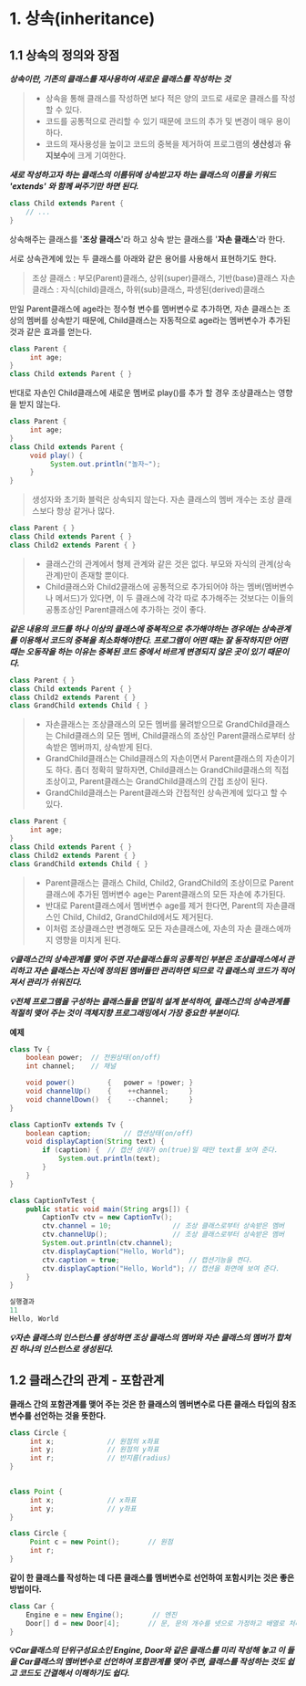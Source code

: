 # 1. 상속(inheritance)

## 1.1 상속의 정의와 장점
_**상속이란, 기존의 클래스를 재사용하여 새로운 클래스를 작성하는 것**_

>- 상속을 통해 클래스를 작성하면 보다 적은 양의 코드로 새로운 클래스를 작성할 수 있다.
>- 코드를 공통적으로 관리할 수 있기 때문에 코드의 추가 및 변경이 매우 용이하다.
>- 코드의 재사용성을 높이고 코드의 중복을 제거하여 프로그램의 **생산성**과 **유지보수**에 크게 기여한다.

_**새로 작성하고자 하는 클래스의 이름뒤에 상속받고자 하는 클래스의 이름을 키워드 'extends' 와 함께 써주기만 하면 된다.**_

```java
class Child extends Parent {
	// ...
}
```
상속해주는 클래스를 '**조상 클래스**'라 하고 상속 받는 클래스를 '**자손 클래스**'라 한다.

서로 상속관계에 있는 두 클래스를 아래와 같은 용어를 사용해서 표현하기도 한다.
>조상 클래스 : 부모(Parent)클래스, 상위(super)클래스, 기반(base)클래스
>자손 클래스 : 자식(child)클래스, 하위(sub)클래스, 파생된(derived)클래스

만일 Parent클래스에 age라는 정수형 변수를 멤버변수로 추가하면, 자손 클래스는 조상의 멤버를 상속받기 때문에, Child클래스는 자동적으로 age라는 멤버변수가 추가된 것과 같은 효과를 얻는다.

```java
class Parent {
     int age;
}
class Child extends Parent { }

```

반대로 자손인 Child클래스에 새로운 멤버로 play()를 추가 할 경우 조상클래스는 영향을 받지 않는다.
```java
class Parent {
     int age;
}
class Child extends Parent {
     void play() {
          System.out.println("놀자~");
     }
}
```

>생성자와 초기화 블럭은 상속되지 않는다.
>자손 클래스의 멤버 개수는 조상 클래스보다 항상 같거나 많다.

```java
class Parent { }
class Child extends Parent { }
class Child2 extends Parent { }
```

>- 클래스간의 관계에서 형제 관계와 같은 것은 없다. 부모와 자식의 관계(상속관계)만이 존재할 뿐이다.
>- Child클래스와 Child2클래스에 공통적으로 추가되어야 하는 멤버(멤버변수나 메서드)가 있다면, 이 두 클래스에 각각 따로 추가해주는 것보다는 이들의 공통조상인 Parent클래스에 추가하는 것이 좋다.

_**같은 내용의 코드를 하나 이상의 클래스에 중복적으로 추가해야하는 경우에는 상속관계를 이용해서 코드의 중복을 최소화해야한다. 프로그램이 어떤 때는 잘 동작하지만 어떤 때는 오동작을 하는 이유는 중복된 코드 중에서 바르게 변경되지 않은 곳이 있기 때문이다.**_

```java
class Parent { }
class Child extends Parent { }
class Child2 extends Parent { }
class GrandChild extends Child { }
```

> - 자손클래스는 조상클래스의 모든 멤버를 물려받으므로 GrandChild클래스는 Child클래스의 모든 멤버, Child클래스의 조상인 Parent클래스로부터 상속받은 멤버까지, 상속받게 된다.
>- GrandChild클래스는 Child클래스의 자손이면서 Parent클래스의 자손이기도 하다. 좀더 정확히 말하자면, Child클래스는 GrandChild클래스의 직접 조상이고, Parent클래스는 GrandChild클래스의 간접 조상이 된다.
>- GrandChild클래스는 Parent클래스와 간접적인 상속관계에 있다고 할 수 있다.

```java
class Parent {
     int age;
}
class Child extends Parent { }
class Child2 extends Parent { }
class GrandChild extends Child { }
```
> - Parent클래스는 클래스 Child, Child2, GrandChild의 조상이므로 Parent클래스에 추가된 멤버변수 age는 Parent클래스의 모든 자손에 추가된다.
>- 반대로 Parent클래스에서 멤버변수 age를 제거 한다면, Parent의 자손클래스인 Child, Child2, GrandChild에서도 제거된다.
>- 이처럼 조상클래스만 변경해도 모든 자손클래스에, 자손의 자손 클래스에까지 영향을 미치게 된다.

_**💡클래스간의 상속관계를 맺어 주면 자손클래스들의 공통적인 부분은 조상클래스에서 관리하고 자손 클래스는 자신에 정의된 멤버들만 관리하면 되므로 각 클래스의 코드가 적어져서 관리가 쉬워진다.**_

_**💡전체 프로그램을 구성하는 클래스들을 면밀히 설계 분석하여, 클래스간의 상속관계를 적절히 맺어 주는 것이 객체지향 프로그래밍에서 가장 중요한 부분이다.**_

**예제**
```java
class Tv {
	boolean power; 	// 전원상태(on/off)
	int channel;	// 채널

	void power()        {   power = !power; }
	void channelUp()    { 	 ++channel;     }
	void channelDown()  {	 --channel;	    }
}

class CaptionTv extends Tv {
	boolean caption;		// 캡션상태(on/off)
	void displayCaption(String text) {
		if (caption) {	// 캡션 상태가 on(true)일 때만 text를 보여 준다.
			System.out.println(text);
		}
	}
}

class CaptionTvTest {
	public static void main(String args[]) {
		CaptionTv ctv = new CaptionTv();
		ctv.channel = 10;				// 조상 클래스로부터 상속받은 멤버
		ctv.channelUp();				// 조상 클래스로부터 상속받은 멤버
		System.out.println(ctv.channel);
		ctv.displayCaption("Hello, World");
		ctv.caption = true;				    // 캡션기능을 켠다.
		ctv.displayCaption("Hello, World");	// 캡션을 화면에 보여 준다.
	}
}

실행결과
11
Hello, World
```
**_💡자손 클래스의 인스턴스를 생성하면 조상 클래스의 멤버와 자손 클래스의 멤버가 합쳐진 하나의 인스턴스로 생성된다._**

## 1.2 클래스간의 관계 - 포함관계
**클래스 간의 포함관계를 맺어 주는 것은 한 클래스의 멤버변수로 다른 클래스 타입의 참조변수를 선언하는 것을 뜻한다.**

```java
class Circle {
     int x;             // 원점의 x좌표
     int y;             // 원점의 y좌표
     int r;             // 반지름(radius)
}

	
class Point {
     int x;             // x좌표
     int y;             // y좌표
}

class Circle {
     Point c = new Point();       // 원점
     int r;
}
```
**같이 한 클래스를 작성하는 데 다른 클래스를 멤버변수로 선언하여 포함시키는 것은 좋은 방법이다.**


```java
class Car {
	Engine e = new Engine();       // 엔진
	Door[] d = new Door[4];       // 문, 문의 개수를 넷으로 가정하고 배열로 처리     //...
}
```
**💡_Car클래스의 단위구성요소인 Engine, Door와 같은 클래스를 미리 작성해 놓고 이 들을 Car클래스의 멤버변수로 선언하여 포함관계를 맺어 주면, 클래스를 작성하는 것도 쉽고 코드도 간결해서 이해하기도 쉽다._**
